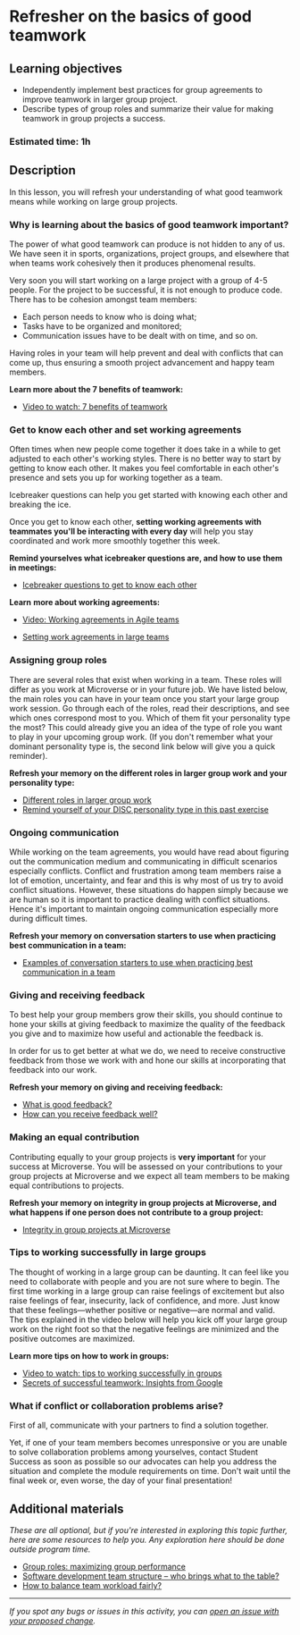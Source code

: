 # Refresher on the basics of good teamwork

## Learning objectives

- Independently implement best practices for group agreements to improve teamwork in larger
  group project.
- Describe types of group roles and summarize their value for making teamwork in group projects a success.

### Estimated time: 1h

## Description

In this lesson, you will refresh your understanding of what good teamwork means while working on large group projects.

### Why is learning about the basics of good teamwork important?

The power of what good teamwork can produce is not hidden to any of us. We have seen it in sports, organizations, project groups, and elsewhere that when teams work cohesively then it produces phenomenal results.

Very soon you will start working on a large project with a group of 4-5 people. For the project to be successful, it is not enough to produce code. There has to be cohesion amongst team members:

- Each person needs to know who is doing what;
- Tasks have to be organized and monitored;
- Communication issues have to be dealt with on time, and so on.

Having roles in your team will help prevent and deal with conflicts that can come up, thus ensuring a smooth project advancement and happy team members.

**Learn more about the 7 benefits of teamwork:**

- [Video to watch: 7 benefits of teamwork](https://www.youtube.com/watch?v=vGjtldo3QDU&t=66s)

### Get to know each other and set working agreements

Often times when new people come together it does take in a while to get adjusted to each other's working styles. There is no better way to start by getting to know each other. It makes you feel comfortable in each other's presence and sets you up for working together as a team.

Icebreaker questions can help you get started with knowing each other and breaking the ice.

Once you get to know each other, **setting working agreements with teammates you'll be interacting with every day** will help you stay coordinated and work more smoothly together this week.

**Remind yourselves what icebreaker questions are, and how to use them in meetings:**

- [Icebreaker questions to get to know each other](https://github.com/matovu-farid/curriculum-professional-skills/blob/main/soft-skills/icebreaker-questions-to-get-to-know-each-other.md)

**Learn** **more about working agreements:**

- [Video: Working agreements in Agile teams](https://www.youtube.com/watch?v=0Lyy4CBOO3g)

- [Setting work agreements in large teams](https://github.com/matovu-farid/curriculum-professional-skills/blob/main/soft-skills/setting-work-agreements-in-large-teams.md)

### Assigning group roles

There are several roles that exist when working in a team. These roles will differ as you work at Microverse or in your future job. We have listed below, the main roles you can have in your team once you start your large group work session. Go through each of the roles, read their descriptions, and see which ones correspond most to you. Which of them fit your personality type the most? This could already give you an idea of the type of role you want to play in your upcoming group work. (If you don't remember what your dominant personality type is, the second link below will give you a quick reminder).

**Refresh your memory on the different roles in larger group work and your personality type:**

- [Different roles in larger group work](https://github.com/matovu-farid/curriculum-professional-skills/blob/main/becoming-a-remote-professional/different-roles-in-larger-group-work.md)
- [Remind yourself of your DISC personality type in this past exercise](https://github.com/matovu-farid/curriculum-professional-skills/blob/main/soft-skills/morning-session-communication-through-conflict-takes-practice-part-2.md)

### Ongoing communication

While working on the team agreements, you would have read about figuring out the communication medium and communicating in difficult scenarios especially conflicts. Conflict and frustration among team members raise a lot of emotion, uncertainty, and fear and this is why most of us try to avoid conflict situations. However, these situations do happen simply because we are human so it is important to practice dealing with conflict situations. Hence it's important to maintain ongoing communication especially more during difficult times.

**Refresh your memory on conversation starters to use when practicing best communication in a team:**

- [Examples of conversation starters to use when practicing best communication in a team](https://github.com/matovu-farid/curriculum-professional-skills/blob/main/soft-skills/examples-of-conversation-starters-to-use-when-practicing-best-communication-in-a-team.md)

### Giving and receiving feedback

To best help your group members grow their skills, you should continue to hone your skills at giving feedback to maximize the quality of the feedback you give and to maximize how useful and actionable the feedback is.

In order for us to get better at what we do, we need to receive constructive feedback from those we work with and hone our skills at incorporating that feedback into our work.

**Refresh your memory on giving and receiving feedback:**

- [What is good feedback?](https://github.com/matovu-farid/curriculum-professional-skills/blob/main/soft-skills/what-is-good-feedback.md)
- [How can you receive feedback well?](https://github.com/matovu-farid/curriculum-professional-skills/blob/main/soft-skills/how-can-you-receive-feedback-well.md)

### Making an equal contribution

Contributing equally to your group projects is **very important** for your success at Microverse. You will be assessed on your contributions to your group projects at Microverse and we expect all team members to be making equal contributions to projects.

**Refresh your memory on integrity in group projects at Microverse, and what happens if one person does not contribute to a group project:**

- [Integrity in group projects at Microverse](https://github.com/matovu-farid/curriculum-professional-skills/blob/main/soft-skills/integrity-in-group-projects-at-microverse.md)

### Tips to working successfully in large groups

The thought of working in a large group can be daunting. It can feel like you need to collaborate with people and you are not sure where to begin. The first time working in a large group can raise feelings of excitement but also raise feelings of fear, insecurity, lack of confidence, and more. Just know that these feelings—whether positive or negative—are normal and valid. The tips explained in the video below will help you kick off your large group work on the right foot so that the negative feelings are minimized and the positive outcomes are maximized.

**Learn more tips on how to work in groups:**

- [Video to watch: tips to working successfully in groups](https://www.youtube.com/watch?v=CIp_kFR5_jc)
- [Secrets of successful teamwork: Insights from Google](https://www.youtube.com/watch?v=hHIikHJV9fI)

### What if conflict or collaboration problems arise?

First of all, communicate with your partners to find a solution together.

Yet, if one of your team members becomes unresponsive or you are unable to solve collaboration problems among yourselves, contact Student Success as soon as possible so our advocates can help you address the situation and complete the module requirements on time. Don't wait until the final week or, even worse, the day of your final presentation!

## Additional materials

_These are all optional, but if you're interested in exploring this topic further, here are some resources to help you. Any exploration here should be done outside program time._

- [Group roles: maximizing group performance](<https://uwaterloo.ca/centre-for-teaching-excellence/teaching-resources/teaching-tips/developing-assignments/group-work/group-roles-maximizing-group-performance#:~:text=There%20are%20four%20fundamental%20roles,students%20(see%20notes%20below).>)
- [Software development team structure – who brings what to the table?](https://tsh.io/blog/software-development-team-structure/)
- [How to balance team workload fairly?](https://blog.gainapp.com/how-to-balance-your-teams-workload-fairly-and/)

---

_If you spot any bugs or issues in this activity, you can [open an issue with your proposed change](https://github.com/microverseinc/curriculum-transversal-skills/blob/main/git-github/articles/open_issue.md)._
